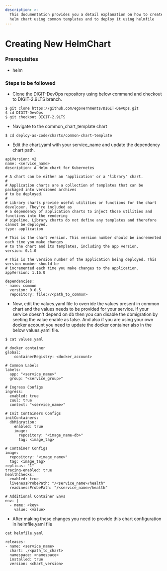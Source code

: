 ```yaml
---
description: >-
  This documentation provides you a detail explanation on how to create a new
  helm chart using common templates and to deploy it using helmfile
---
```


# Creating New HelmChart

### Prerequisites

* helm

### Steps to be followed

* Clone the DIGIT-DevOps repository using below command and checkout to DIGIT-2.9LTS branch.

```
$ git clone https://github.com/egovernments/DIGIT-DevOps.git
$ cd DIGIT-DevOps
$ git checkout DIGIT-2.9LTS
```

* Navigate to  the common\_chart\_template chart

```
$ cd deploy-as-code/charts/common-chart-template
```

* Edit  the chart.yaml  with your service\_name and update the dependency chart path.

```
apiVersion: v2
name: <service_name>
description: A Helm chart for Kubernetes

# A chart can be either an 'application' or a 'library' chart.
#
# Application charts are a collection of templates that can be packaged into versioned archives
# to be deployed.
#
# Library charts provide useful utilities or functions for the chart developer. They're included as
# a dependency of application charts to inject those utilities and functions into the rendering
# pipeline. Library charts do not define any templates and therefore cannot be deployed.
type: application

# This is the chart version. This version number should be incremented each time you make changes
# to the chart and its templates, including the app version.
version: 0.1.0

# This is the version number of the application being deployed. This version number should be
# incremented each time you make changes to the application.
appVersion: 1.16.0

dependencies:
- name: common
  version: 0.0.5
  repository: file://<path_to_common>
```

* Now, edit the values.yaml file to override the values present in common chart and the values needs to be provided for your service. If your service doesn't depend on db then you can disable the dbmigration by seeting the value enable as false. And also if you are using your own docker account you need to update the docker container also in the below values.yaml file.

```
$ cat values.yaml

# docker container
global:
    containerRegistry: <docker_account>
    
# Common Labels
labels:
  app: "<service_name>"
  group: "<service_group>"

# Ingress Configs
ingress:
  enabled: true
  zuul: true
  context: "<service_name>"

# Init Containers Configs
initContainers:
  dbMigration:
    enabled: true
    image:
      repository: "<image_name-db>"
      tag: <image_tag>

# Container Configs
image:
  repository: "<image_name>"
  tag: <image_tag>
replicas: "1"
tracing-enabled: true
healthChecks:
  enabled: true
  livenessProbePath: "/<service_name>/health"
  readinessProbePath: "/<service_name>/health"

# Additional Container Envs
env: |
  - name: <key>
    value: <value>
```

* After making these changes you need to provide this chart configuration in helmfile.yaml file

```
cat helmfile.yaml

releases:
- name: <service_name>
  chart: ./<path_to_chart>
  namespace: <namespace>
  installed: true
  version: <chart_version>
```

##
